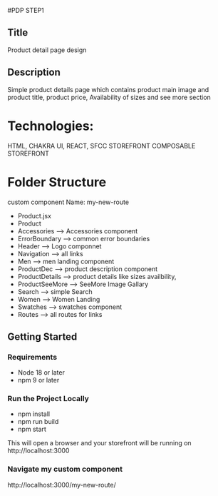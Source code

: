 #PDP STEP1

## Title

Product detail page design

## Description

Simple product details page which contains product main image and product title, product price, Availability of sizes and see more section

# Technologies:

HTML, CHAKRA UI, REACT, SFCC STOREFRONT COMPOSABLE STOREFRONT

# Folder Structure

custom component Name: my-new-route

- Product.jsx
- Product
- Accessories --> Accessories component
- ErrorBoundary --> common error boundaries
- Header --> Logo componnet
- Navigation --> all links
- Men --> men landing component
- ProductDec --> product description component
- ProductDetails --> product details like sizes availbility,
- ProductSeeMore --> SeeMore Image Gallary
- Search --> simple Search
- Women --> Women Landing
- Swatches --> swatches component
- Routes --> all routes for links

## Getting Started

### Requirements

-   Node 18 or later
-   npm 9 or later

### Run the Project Locally

- npm install
- npm run build
- npm start

This will open a browser and your storefront will be running on http://localhost:3000

### Navigate my custom component

http://localhost:3000/my-new-route/
